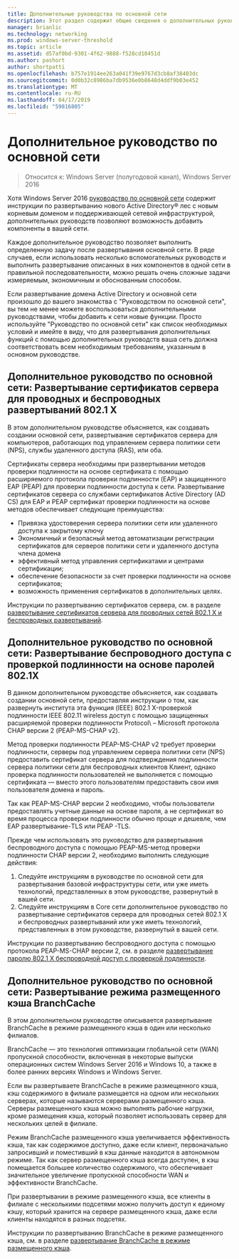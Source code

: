```yaml
---
title: Дополнительные руководства по основной сети
description: Этот раздел содержит общие сведения о дополнительных руководств для Windows Server 2016 руководства по основной сети
manager: brianlic
ms.technology: networking
ms.prod: windows-server-threshold
ms.topic: article
ms.assetid: d57af0bd-9301-4f62-9888-f528cd10451d
ms.author: pashort
author: shortpatti
ms.openlocfilehash: b757e1914ee263a041f39e9767d3cb8af38403dc
ms.sourcegitcommit: 0d0b32c8986ba7db9536e0b8648d4ddf9b03e452
ms.translationtype: MT
ms.contentlocale: ru-RU
ms.lasthandoff: 04/17/2019
ms.locfileid: "59816805"
---
```

# <a name="core-network-companion-guidance"></a>Дополнительное руководство по основной сети

>Относится к: Windows Server (полугодовой канал), Windows Server 2016

Хотя Windows Server 2016 [руководство по основной сети](https://technet.microsoft.com/windows-server-docs/networking/core-network-guide/core-network-guide) содержит инструкции по развертыванию нового Active Directory&reg; лес с новым корневым доменом и поддерживающей сетевой инфраструктурой, дополнительных руководств позволяют возможность добавить компоненты в вашей сети.

Каждое дополнительное руководство позволяет выполнить определенную задачу после развертывания основной сети. В ряде случаев, если использовать несколько вспомогательных руководств и выполнить развертывание описанных в них компонентов в одной сети в правильной последовательности, можно решать очень сложные задачи измеряемым, экономичным и обоснованным способом.

Если развертывание домена Active Directory и основной сети произошло до вашего знакомства с "Руководством по основной сети", вы тем не менее можете воспользоваться дополнительными руководствами, чтобы добавить к сети новые функции. Просто используйте "Руководство по основной сети" как список необходимых условий и имейте в виду, что для развертывания дополнительных функций с помощью дополнительных руководств ваша сеть должна соответствовать всем необходимым требованиям, указанным в основном руководстве.

## <a name="core-network-companion-guide-deploy-server-certificates-for-8021x-wired-and-wireless-deployments"></a>Дополнительное руководство по основной сети: Развертывание сертификатов сервера для проводных и беспроводных развертываний 802.1 X 

В этом дополнительном руководстве объясняется, как создавать создании основной сети, развертывание сертификатов сервера для компьютеров, работающих под управлением сервера политики сети \(NPS\), службы удаленного доступа \(RAS\), или оба.

Сертификаты сервера необходимы при развертывании методов проверки подлинности на основе сертификата с помощью расширяемого протокола проверки подлинности \(EAP\) и защищенного EAP \(PEAP\) для проверки подлинности доступа к сети. Развертывание сертификатов сервера со службами сертификатов Active Directory \(AD CS\) для EAP и PEAP сертификат проверки подлинности на основе методов обеспечивает следующие преимущества:

- Привязка удостоверения сервера политики сети или удаленного доступа к закрытому ключу
- Экономичный и безопасный метод автоматизации регистрации сертификатов для серверов политики сети и удаленного доступа члена домена
- эффективный метод управления сертификатами и центрами сертификации;
- обеспечение безопасности за счет проверки подлинности на основе сертификатов;
- возможность применения сертификатов в дополнительных целях.
  
Инструкции по развертыванию сертификатов сервера, см. в разделе [развертывание сертификатов сервера для проводных сетей 802.1 X и беспроводных развертываний](server-certs/Deploy-Server-Certificates-for-802.1X-Wired-and-Wireless-Deployments.md).  
## <a name="core-network-companion-guide-deploy-password-based-8021x-authenticated-wireless-access"></a>Дополнительное руководство по основной сети: Развертывание беспроводного доступа с проверкой подлинности на основе паролей 802.1X

В данном дополнительном руководстве объясняется, как создавать создании основной сети, предоставляя инструкции о том, как развернуть института эта функция \(IEEE\) 802.1 X\-проверкой подлинности IEEE 802.11 wireless доступ с помощью защищенных расширяемой проверки подлинности Protocol\ – Microsoft протокола CHAP версии 2 \(PEAP\-MS\-CHAP v2\).

Метод проверки подлинности PEAP\-MS\-CHAP v2 требует проверки подлинности, серверы под управлением сервера политики сети \(NPS\) предоставить сертификат сервера для подтверждения подлинности сервера политики сети для беспроводных клиентов Клиент, однако проверка подлинности пользователей не выполняется с помощью сертификата — вместо этого пользователям предоставить свои имя пользователя домена и пароль.

Так как PEAP\-MS\-CHAP версии 2 необходимо, чтобы пользователи предоставлять учетные данные на основе пароля, а не сертификат во время процесса проверки подлинности обычно проще и дешевле, чем EAP развертывание\-TLS или PEAP \-TLS.

Прежде чем использовать это руководство для развертывания беспроводного доступа с помощью PEAP\-MS\-метод проверки подлинности CHAP версии 2, необходимо выполнить следующие действия:

1. Следуйте инструкциям в руководстве по основной сети для развертывания базовой инфраструктуры сети, или уже иметь технологий, представленных в этом руководстве, развернутый в вашей сети.
2. Следуйте инструкциям в Core сети дополнительное руководство по развертывание сертификатов сервера для проводных сетей 802.1 X и беспроводных развертываний или уже иметь технологий, представленных в этом руководстве, развернутый в вашей сети.

Инструкции по развертыванию беспроводного доступа с помощью протокола PEAP\-MS\-CHAP версии 2, см. в разделе [развертывание паролю 802.1 X беспроводной доступ с проверкой подлинности](wireless/a-deploy-8021X-wireless-access.md).

## <a name="core-network-companion-guide-deploy-branchcache-hosted-cache-mode"></a>Дополнительное руководство по основной сети: Развертывание режима размещенного кэша BranchCache

В этом дополнительном руководстве описывается развертывание BranchCache в режиме размещенного кэша в один или несколько филиалов.

BranchCache — это технология оптимизации глобальной сети (WAN) пропускной способности, включенная в некоторые выпуски операционных систем Windows Server 2016 и Windows 10, а также в более ранних версиях Windows и Windows Server.

Если вы развертываете BranchCache в режиме размещенного кэша, кэш содержимого в филиале размещается на одном или нескольких серверах, которые называются серверами размещенного кэша. Серверы размещенного кэша можно выполнять рабочие нагрузки, кроме размещения кэша, который позволяет использовать сервер для нескольких целей в филиале.

Режим BranchCache размещенного кэша увеличивается эффективность кэша, так как содержимое доступно, даже если клиент, первоначально запросивший и поместивший в кэш данные находится в автономном режиме. Так как сервер размещенного кэша всегда доступен, в кэш помещается большее количество содержимого, что обеспечивает значительное увеличение пропускной способности WAN и эффективности BranchCache.

При развертывании в режиме размещенного кэша, все клиенты в филиале с несколькими подсетями можно получить доступ к единому кэшу, который хранится на сервере размещенного кэша, даже если клиенты находятся в разных подсетях.

Инструкции по развертыванию BranchCache в режиме размещенного кэша, см. в разделе [развертывание BranchCache в режиме размещенного кэша](bc-hcm/1-Deploy-Bc-Hcm.md).
